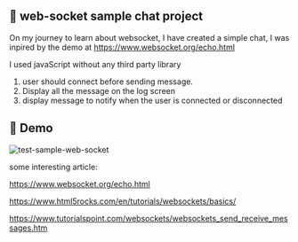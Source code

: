 
 ## 🧐 web-socket  sample chat project  
On my journey to learn about websocket, I have created a simple chat, I was inpired by the demo at https://www.websocket.org/echo.html

I used javaScript  without any third party library 


1. user should connect before sending message.
2. Display all the message on the log screen
3. display message to notify when the user is connected or disconnected 


 ## 🧐  Demo
 
![test-sample-web-socket](https://user-images.githubusercontent.com/18241226/62837465-99d46e00-bc67-11e9-8250-ba341cbb55ab.gif)



some interesting article:

https://www.websocket.org/echo.html

https://www.html5rocks.com/en/tutorials/websockets/basics/

https://www.tutorialspoint.com/websockets/websockets_send_receive_messages.htm